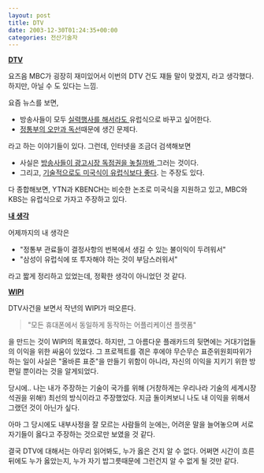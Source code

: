 ```yaml
---
layout: post
title: DTV
date: 2003-12-30T01:24:35+00:00
categories: 전산기술자
---
```

<b><u>DTV</u></b>

요즈음 MBC가 굉장히 재미있어서 이번의 DTV 건도 쟤들 말이 맞겠지, 라고 생각했다. 하지만, 아닐 수 도 있다는 느낌.

요즘 뉴스를 보면,

<ul>
<li>방송사들이 모두 <a href="http://www.ohmynews.com/articleView/article_view.asp?menu=s10300&amp;no=145311&amp;rel_no=1" target="bb">실력행사를 해서라도 </a>유럽식으로 바꾸고 싶어한다.</li>
<li><a href="http://www.ohmynews.com/articleView/article_view.asp?menu=s10300&amp;no=143762&amp;rel_no=1" target="bb">정통부의 오만과 독선</a>때문에 생긴 문제다.</li>
</ul>

라고 하는 이야기들이 있다. 그런데, 인터넷을 조금더 검색해보면

<ul>
<li>사실은 <a href="http://www.kbench.com/hardware/?no=23122" target="bb">방송사들이 광고시장 독점권을 놓칠까봐 </a>그러는 것이다. </li>
<li>그리고, <a href="http://www.keben.net/talk/?bc=76&amp;pg=2&amp;sd=031225&amp;total=61&amp;code=1344456" target="bb">기술적으로도 미국식이 유럽식보다 좋다</a>. 는 주장도 있다.</li>
</ul>

다 종합해보면, YTN과 KBENCH는 비슷한 논조로 미국식을 지원하고 있고, MBC와 KBS는 유럽식으로 가자고 주장하고 있다.

<u><b>내 생각</b></u>

어제까지의 내 생각은

<ul>
<li>"정통부 관료들이 결정사항의 번복에서 생길 수 있는 불이익이 두려워서"</li>
<li>"삼성이 유럽식에 또 투자해야 하는 것이 부담스러워서"</li>
</ul>

라고 짧게 정리하고 있었는데, 정확한 생각이 아니었던 것 같다.

<u><b>WIPI</b></u>

DTV사건을 보면서 작년의 WIPI가 떠오른다.

<blockquote>"모든 휴대폰에서 동일하게 동작하는 어플리케이션 플랫폼"</blockquote>

을 만드는 것이 WIPI의 목표였다. 하지만, 그 아름다운 플래카드의 뒷면에는 거대기업들의 이익을 위한 싸움이 있었다. 그 프로젝트를 겪은 후에야 무슨무슨 표준위원회따위가 하는 일이 사실은 "올바른 표준"을 만들기 위함이 아니라, 자신의 이익을 지키기 위한 방편일 뿐이라는 것을 알게되었다.

당시에.. 나는 내가 주장하는 기술이 국가를 위해 (거창하게는 우리나라 기술의 세계시장 석권을 위해!) 최선의 방식이라고 주장했었다. 지금 돌이켜보니 나도 내 이익을 위해서 그랬던 것이 아닌가 싶다.

아마 그 당시에도 내부사정을 잘 모르는 사람들의 눈에는, 어려운 말을 늘어놓으며 서로 자기들이 옳다고 주장하는 것으로만 보였을 것 같다.

결국 DTV에 대해서는 아무리 읽어봐도, 누가 옳은 건지 알 수 없다. 어쩌면 시간이 흐른뒤에도 누가 옳았는지, 누가 자기 밥그릇때문에 그런건지 알 수 없게 될 것만 같다.
